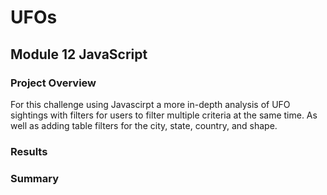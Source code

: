 # UFOs
## Module 12 JavaScript

### Project Overview
For this challenge using Javascirpt  a more in-depth analysis of UFO sightings with filters for users to filter multiple criteria at the same time. As well as adding table filters for the city, state, country, and shape.


### Results





### Summary

